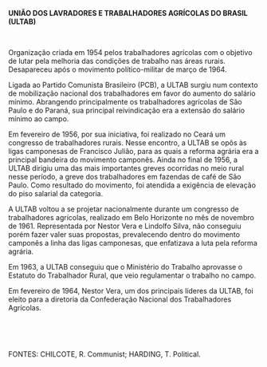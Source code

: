 **UNIÃO DOS LAVRADORES E TRABALHADORES AGRÍCOLAS DO BRASIL (ULTAB)**

 

Organização criada em 1954 pelos trabalhadores agrícolas com o objetivo
de lutar pela melhoria das condições de trabalho nas áreas rurais.
Desapareceu após o movimento político-militar de março de 1964.

Ligada ao Partido Comunista Brasileiro (PCB), a ULTAB surgiu num
contexto de mobilização nacional dos trabalhadores em favor do aumento
do salário mínimo. Abrangendo principalmente os trabalhadores agrícolas
de São Paulo e do Paraná, sua principal reivindicação era a extensão do
salário mínimo ao campo.

Em fevereiro de 1956, por sua iniciativa, foi realizado no Ceará um
congresso de trabalhadores rurais. Nesse encontro, a ULTAB se opôs às
ligas camponesas de Francisco Julião, para as quais a reforma agrária
era a principal bandeira do movimento camponês. Ainda no final de 1956,
a ULTAB dirigiu uma das mais importantes greves ocorridas no meio rural
nesse período, a greve dos trabalhadores em fazendas de café de São
Paulo. Como resultado do movimento, foi atendida a exigência de elevação
do piso salarial da categoria.

A ULTAB voltou a se projetar nacionalmente durante um congresso de
trabalhadores agrícolas, realizado em Belo Horizonte no mês de novembro
de 1961. Representada por Nestor Vera e Lindolfo Silva, não conseguiu
porém fazer valer suas propostas, prevalecendo dentro do movimento
camponês a linha das ligas camponesas, que enfatizava a luta pela
reforma agrária.

Em 1963, a ULTAB conseguiu que o Ministério do Trabalho aprovasse o
Estatuto do Trabalhador Rural, que veio regulamentar o trabalho no
campo.

Em fevereiro de 1964, Nestor Vera, um dos principais líderes da ULTAB,
foi eleito para a diretoria da Confederação Nacional dos Trabalhadores
Agrícolas.

 

 

FONTES: CHILCOTE, R. Communist; HARDING, T. Political.

 
